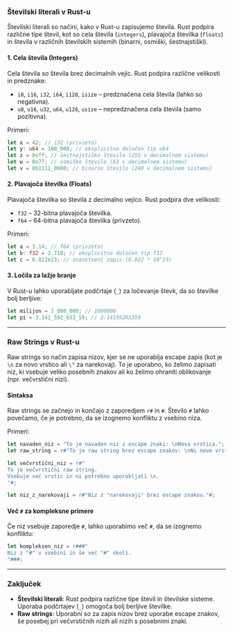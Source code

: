 ### Številski literali v Rust-u

Številski literali so načini, kako v Rust-u zapisujemo števila. Rust podpira različne tipe števil, kot so cela števila (`integers`), plavajoča številka (`floats`) in števila v različnih številskih sistemih (binarni, osmiški, šestnajstiški).

#### 1. Cela števila (Integers)
Cela števila so števila brez decimalnih vejic. Rust podpira različne velikosti in predznake:

- `i8`, `i16`, `i32`, `i64`, `i128`, `isize` – predznačena cela števila (lahko so negativna).
- `u8`, `u16`, `u32`, `u64`, `u128`, `usize` – nepredznačena cela števila (samo pozitivna).

Primeri:
```rust
let x = 42; // i32 (privzeto)
let y: u64 = 100_000; // eksplicitno določen tip u64
let z = 0xff; // šestnajstiško število (255 v decimalnem sistemu)
let w = 0o77; // osmiško število (63 v decimalnem sistemu)
let v = 0b1111_0000; // binarno število (240 v decimalnem sistemu)
```

#### 2. Plavajoča številka (Floats)
Plavajoča številka so števila z decimalno vejico. Rust podpira dve velikosti:

- `f32` – 32-bitna plavajoča številka.
- `f64` – 64-bitna plavajoča številka (privzeto).

Primeri:
```rust
let a = 3.14; // f64 (privzeto)
let b: f32 = 2.718; // eksplicitno določen tip f32
let c = 6.022e23; // znanstveni zapis (6.022 * 10^23)
```

#### 3. Ločila za lažje branje
V Rust-u lahko uporabljate podčrtaje (`_`) za ločevanje števk, da so številke bolj berljive:

```rust
let milijon = 1_000_000; // 1000000
let pi = 3.141_592_653_59; // 3.14159265359
```

---

### Raw Strings v Rust-u

Raw strings so način zapisa nizov, kjer se ne uporablja escape zapis (kot je `\n` za novo vrstico ali `\"` za narekovaj). To je uporabno, ko želimo zapisati niz, ki vsebuje veliko posebnih znakov ali ko želimo ohraniti oblikovanje (npr. večvrstični nizi).

#### Sintaksa
Raw strings se začnejo in končajo z zaporedjem `r#` in `#`. Število `#` lahko povečamo, če je potrebno, da se izognemo konfliktu z vsebino niza.

Primeri:
```rust
let navaden_niz = "To je navaden niz z escape znaki: \nNova vrstica.";
let raw_string = r#"To je raw string brez escape znakov: \nNi nove vrstice."#;

let večvrstični_niz = r#"
To je večvrstični raw string.
Vsebuje več vrstic in ni potrebno uporabljati \n.
"#;

let niz_z_narekovaji = r#"Niz z "narekovaji" brez escape znakov."#;
```

#### Več `#` za kompleksne primere
Če niz vsebuje zaporedje `#`, lahko uporabimo več `#`, da se izognemo konfliktu:

```rust
let kompleksen_niz = r###"
Niz z "#" v vsebini in še več "#" okoli.
"###;
```

---

### Zaključek

- **Številski literali**: Rust podpira različne tipe števil in številske sisteme. Uporaba podčrtajev (`_`) omogoča bolj berljive številke.
- **Raw strings**: Uporabni so za zapis nizov brez uporabe escape znakov, še posebej pri večvrstičnih nizih ali nizih s posebnimi znaki.


